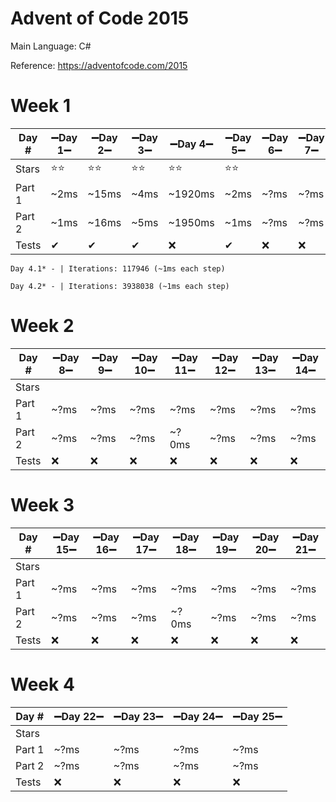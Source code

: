 # Advent of Code 2015
Main Language: C#

Reference: https://adventofcode.com/2015

# Week 1
|Day # | ➖Day 1➖ | ➖Day 2➖ | ➖Day 3➖ | ➖Day 4➖ | ➖Day 5➖ | ➖Day 6➖ | ➖Day 7➖ |
|------|------------|------------|------------|------------|------------|------------|------------|
|Stars |⭐⭐       |⭐⭐       |⭐⭐       |⭐⭐       |⭐⭐       |            |            |
|Part 1|~2ms        |~15ms       |~4ms        |~1920ms     |~2ms        |~?ms        |~?ms        |
|Part 2|~1ms        |~16ms       |~5ms        |~1950ms     |~1ms        |~?ms        |~?ms        |
|Tests |✔           |✔          |✔          |❌          |✔           |❌         |❌          |

```text
Day 4.1* - | Iterations: 117946 (~1ms each step)

Day 4.2* - | Iterations: 3938038 (~1ms each step)
```
# Week 2
|Day # | ➖Day 8➖ | ➖Day 9➖ | ➖Day 10➖ | ➖Day 11➖| ➖Day 12➖ | ➖Day 13➖ | ➖Day 14➖ |
|------|------------|------------|-------------|------------|-------------|-------------|-------------|
|Stars |            |            |             |            |             |             |             |
|Part 1|~?ms        |~?ms        |~?ms         |~?ms        |~?ms         |~?ms         |~?ms         |
|Part 2|~?ms        |~?ms        |~?ms         |~?0ms       |~?ms         |~?ms         |~?ms         |
|Tests |❌         |❌          |❌          |❌          |❌           |❌          |❌          |

# Week 3
|Day # | ➖Day 15➖ | ➖Day 16➖ | ➖Day 17➖ | ➖Day 18➖| ➖Day 19➖ | ➖Day 20➖ | ➖Day 21➖ |
|------|-------------|-------------|-------------|------------|-------------|-------------|-------------|
|Stars |             |             |             |            |             |             |             |
|Part 1|~?ms         |~?ms         |~?ms         |~?ms        |~?ms         |~?ms         |~?ms         |
|Part 2|~?ms         |~?ms         |~?ms         |~?0ms       |~?ms         |~?ms         |~?ms         |
|Tests |❌          |❌           |❌          |❌          |❌           |❌          |❌          |

# Week 4
|Day # | ➖Day 22➖ | ➖Day 23➖ | ➖Day 24➖ | ➖Day 25➖|
|------|-------------|-------------|-------------|------------|
|Stars |             |             |             |            |
|Part 1|~?ms         |~?ms         |~?ms         |~?ms        |
|Part 2|~?ms         |~?ms         |~?ms         |~?ms        |
|Tests |❌          |❌           |❌          |❌          |

